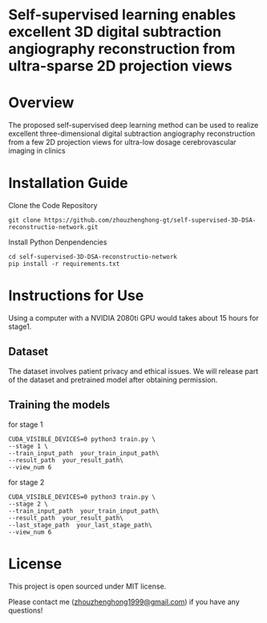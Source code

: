 # Self-supervised learning enables excellent 3D digital subtraction angiography reconstruction from ultra-sparse 2D projection views

# Overview

The proposed self-supervised deep learning method can be used to realize excellent three-dimensional digital subtraction angiography reconstruction from a few 2D projection views for ultra-low dosage cerebrovascular imaging in clinics

# Installation Guide
Clone the Code Repository
```
git clone https://github.com/zhouzhenghong-gt/self-supervised-3D-DSA-reconstructio-network.git
```
Install Python Denpendencies
```
cd self-supervised-3D-DSA-reconstructio-network
pip install -r requirements.txt
```

# Instructions for Use
Using a computer with a NVIDIA 2080ti GPU would takes about 15 hours for stage1.
## Dataset
The dataset involves patient privacy and ethical issues. We will release part of the dataset and pretrained model after obtaining permission.

## Training the models
for stage 1
```
CUDA_VISIBLE_DEVICES=0 python3 train.py \
--stage 1 \
--train_input_path  your_train_input_path\
--result_path  your_result_path\
--view_num 6
```

for stage 2
```
CUDA_VISIBLE_DEVICES=0 python3 train.py \
--stage 2 \
--train_input_path  your_train_input_path\
--result_path  your_result_path\
--last_stage_path  your_last_stage_path\
--view_num 6
```

# License
This project is open sourced under MIT license.


Please contact me (zhouzhenghong1999@gmail.com) if you have any questions!